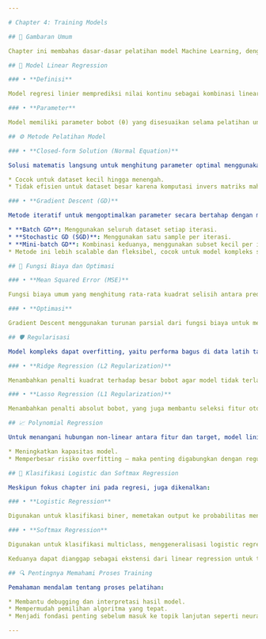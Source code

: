 ```yaml
---

# Chapter 4: Training Models

## 🎯 Gambaran Umum

Chapter ini membahas dasar-dasar pelatihan model Machine Learning, dengan fokus awal pada **regresi linier** sebagai contoh sederhana. Pemahaman mendalam tentang cara kerja algoritma dan proses training sangat penting untuk mengoptimalkan model serta memilih hyperparameter yang tepat.

## 📐 Model Linear Regression

### • **Definisi**

Model regresi linier memprediksi nilai kontinu sebagai kombinasi linear dari fitur input ditambah bias (intercept).

### • **Parameter**

Model memiliki parameter bobot (θ) yang disesuaikan selama pelatihan untuk meminimalkan kesalahan prediksi terhadap data training.

## ⚙️ Metode Pelatihan Model

### • **Closed-form Solution (Normal Equation)**

Solusi matematis langsung untuk menghitung parameter optimal menggunakan inverse dari matriks:

* Cocok untuk dataset kecil hingga menengah.
* Tidak efisien untuk dataset besar karena komputasi invers matriks mahal.

### • **Gradient Descent (GD)**

Metode iteratif untuk mengoptimalkan parameter secara bertahap dengan menurunkan fungsi biaya:

* **Batch GD**: Menggunakan seluruh dataset setiap iterasi.
* **Stochastic GD (SGD)**: Menggunakan satu sample per iterasi.
* **Mini-batch GD**: Kombinasi keduanya, menggunakan subset kecil per iterasi.
* Metode ini lebih scalable dan fleksibel, cocok untuk model kompleks seperti neural networks.

## 🧮 Fungsi Biaya dan Optimasi

### • **Mean Squared Error (MSE)**

Fungsi biaya umum yang menghitung rata-rata kuadrat selisih antara prediksi model dan nilai aktual.

### • **Optimasi**

Gradient Descent menggunakan turunan parsial dari fungsi biaya untuk menentukan arah dan langkah penyesuaian parameter.

## 🛡️ Regularisasi

Model kompleks dapat overfitting, yaitu performa bagus di data latih tapi buruk di data baru. Untuk mengatasi ini digunakan:

### • **Ridge Regression (L2 Regularization)**

Menambahkan penalti kuadrat terhadap besar bobot agar model tidak terlalu rumit.

### • **Lasso Regression (L1 Regularization)**

Menambahkan penalti absolut bobot, yang juga membantu seleksi fitur otomatis dengan mendorong beberapa bobot menjadi nol.

## 📈 Polynomial Regression

Untuk menangani hubungan non-linear antara fitur dan target, model linier dapat diperluas dengan menambahkan fitur polinomial:

* Meningkatkan kapasitas model.
* Memperbesar risiko overfitting — maka penting digabungkan dengan regularisasi.

## 🧮 Klasifikasi Logistic dan Softmax Regression

Meskipun fokus chapter ini pada regresi, juga dikenalkan:

### • **Logistic Regression**

Digunakan untuk klasifikasi biner, memetakan output ke probabilitas menggunakan fungsi sigmoid.

### • **Softmax Regression**

Digunakan untuk klasifikasi multiclass, menggeneralisasi logistic regression menggunakan fungsi softmax.

Keduanya dapat dianggap sebagai ekstensi dari linear regression untuk tugas klasifikasi.

## 🔍 Pentingnya Memahami Proses Training

Pemahaman mendalam tentang proses pelatihan:

* Membantu debugging dan interpretasi hasil model.
* Mempermudah pemilihan algoritma yang tepat.
* Menjadi fondasi penting sebelum masuk ke topik lanjutan seperti neural networks dan deep learning.

---
```

